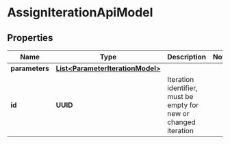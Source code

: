 

# AssignIterationApiModel


## Properties

| Name | Type | Description | Notes |
|------------ | ------------- | ------------- | -------------|
|**parameters** | [**List&lt;ParameterIterationModel&gt;**](ParameterIterationModel.md) |  |  |
|**id** | **UUID** | Iteration identifier, must be empty for new or changed iteration |  |




